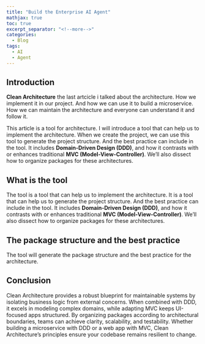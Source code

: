```yaml
---
title: "Build the Enterprise AI Agent"
mathjax: true
toc: true
excerpt_separator: "<!--more-->"
categories:
  - Blog
tags:
  - AI
  - Agent
---
```


## Introduction

**Clean Architecture** the last artcicle i talked about the architecture. How we implement it in our project. And how we can use it to build a microservice. How we can maintain the architecture and everyone can understand it and follow it.

This article is a tool for architecture. I will introduce a tool that can help us to implement the architecture. When we create the project, we can use this tool to generate the project structure. And the best practice can include in the tool. It includes **Domain-Driven Design (DDD)**, and how it contrasts with or enhances traditional **MVC (Model-View-Controller)**. We’ll also dissect how to organize packages for these architectures.

## What is the tool

The tool is a tool that can help us to implement the architecture. It is a tool that can help us to generate the project structure. And the best practice can include in the tool. It includes **Domain-Driven Design (DDD)**, and how it contrasts with or enhances traditional **MVC (Model-View-Controller)**. We’ll also dissect how to organize packages for these architectures.

## The package structure and the best practice

The tool will generate the package structure and the best practice for the architecture.


## Conclusion

Clean Architecture provides a robust blueprint for maintainable systems by isolating business logic from external concerns. When combined with DDD, it excels in modeling complex domains, while adapting MVC keeps UI-focused apps structured. By organizing packages according to architectural boundaries, teams can achieve clarity, scalability, and testability. Whether building a microservice with DDD or a web app with MVC, Clean Architecture’s principles ensure your codebase remains resilient to change.

<script type="module">
  import mermaid from 'https://cdn.jsdelivr.net/npm/mermaid@10/dist/mermaid.esm.min.mjs';
  mermaid.initialize({ startOnLoad: true });
</script>
